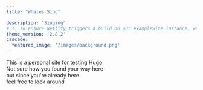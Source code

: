 ```yaml
---
title: "Whales Sing"

description: "Singing"
# 1. To ensure Netlify triggers a build on our exampleSite instance, we need to change a file in the exampleSite directory.
theme_version: '2.8.2'
cascade:
  featured_image: '/images/background.png'
---
```


This is a personal site for testing Hugo  
Not sure how you found your way here  
but since you're already here  
feel free to look around  